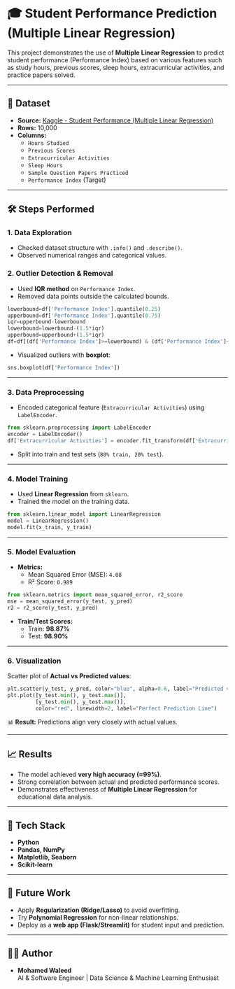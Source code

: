
# 🎓 Student Performance Prediction (Multiple Linear Regression)

This project demonstrates the use of **Multiple Linear Regression** to predict student performance (Performance Index) based on various features such as study hours, previous scores, sleep hours, extracurricular activities, and practice papers solved.  

---

## 📂 Dataset
- **Source:** [Kaggle - Student Performance (Multiple Linear Regression)](https://www.kaggle.com/)  
- **Rows:** 10,000  
- **Columns:**
  - `Hours Studied`
  - `Previous Scores`
  - `Extracurricular Activities`
  - `Sleep Hours`
  - `Sample Question Papers Practiced`
  - `Performance Index` (Target)

---

## 🛠️ Steps Performed

### 1. **Data Exploration**
- Checked dataset structure with `.info()` and `.describe()`.
- Observed numerical ranges and categorical values.

### 2. **Outlier Detection & Removal**
- Used **IQR method** on `Performance Index`.
- Removed data points outside the calculated bounds.

```python
lowerbound=df['Performance Index'].quantile(0.25)
upperbound=df['Performance Index'].quantile(0.75)
iqr=upperbound-lowerbound
lowerbound=lowerbound-(1.5*iqr)
upperbound=upperbound+(1.5*iqr)
df=df[(df['Performance Index']>=lowerbound) & (df['Performance Index']<=upperbound)]
```

- Visualized outliers with **boxplot**:
```python
sns.boxplot(df['Performance Index'])
```

---

### 3. **Data Preprocessing**
- Encoded categorical feature (`Extracurricular Activities`) using `LabelEncoder`.

```python
from sklearn.preprocessing import LabelEncoder
encoder = LabelEncoder()
df['Extracurricular Activities'] = encoder.fit_transform(df['Extracurricular Activities'])
```

- Split into train and test sets (`80% train, 20% test`).

---

### 4. **Model Training**
- Used **Linear Regression** from `sklearn`.
- Trained the model on the training data.

```python
from sklearn.linear_model import LinearRegression
model = LinearRegression()
model.fit(x_train, y_train)
```

---

### 5. **Model Evaluation**
- **Metrics:**
  - Mean Squared Error (MSE): `4.08`
  - R² Score: `0.989`

```python
from sklearn.metrics import mean_squared_error, r2_score
mse = mean_squared_error(y_test, y_pred)
r2 = r2_score(y_test, y_pred)
```

- **Train/Test Scores:**
  - Train: **98.87%**
  - Test: **98.90%**

---

### 6. **Visualization**
Scatter plot of **Actual vs Predicted values**:

```python
plt.scatter(y_test, y_pred, color="blue", alpha=0.6, label="Predicted vs Actual")
plt.plot([y_test.min(), y_test.max()],
         [y_test.min(), y_test.max()],
         color="red", linewidth=2, label="Perfect Prediction Line")
```

📊 **Result:** Predictions align very closely with actual values.

---

## 📈 Results
- The model achieved **very high accuracy (≈99%)**.
- Strong correlation between actual and predicted performance scores.
- Demonstrates effectiveness of **Multiple Linear Regression** for educational data analysis.

---

## 🚀 Tech Stack
- **Python**
- **Pandas, NumPy**
- **Matplotlib, Seaborn**
- **Scikit-learn**

---

## 📌 Future Work
- Apply **Regularization (Ridge/Lasso)** to avoid overfitting.
- Try **Polynomial Regression** for non-linear relationships.
- Deploy as a **web app (Flask/Streamlit)** for student input and prediction.

---

## 👨‍💻 Author
- **Mohamed Waleed**  
AI & Software Engineer | Data Science & Machine Learning Enthusiast  
